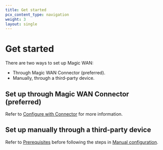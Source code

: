 ```yaml
---
title: Get started
pcx_content_type: navigation
weight: 3
layout: single
---
```


# Get started

There are two ways to set up Magic WAN:
- Through Magic WAN Connector (preferred).
- Manually, through a third-party device.

## Set up through Magic WAN Connector (preferred)

Refer to [Configure with Connector](/magic-wan/configuration/connector/) for more information.

## Set up manually through a third-party device

Refer to [Prerequisites](/magic-wan/prerequisites/) before following the steps in [Manual configuration](/magic-wan/configuration/manual/).